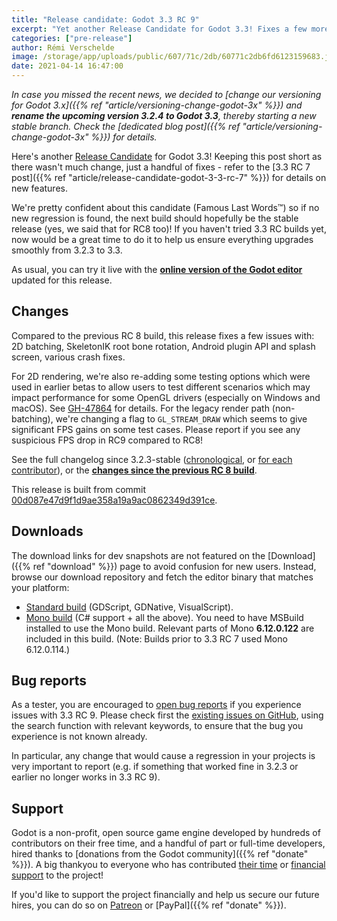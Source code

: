 ```yaml
---
title: "Release candidate: Godot 3.3 RC 9"
excerpt: "Yet another Release Candidate for Godot 3.3! Fixes a few more issues reported against recent RC builds, bringing us to a state that we're happy to release as stable. So that's what the next build should be (Famous Last Words™)!"
categories: ["pre-release"]
author: Rémi Verschelde
image: /storage/app/uploads/public/607/71c/2db/60771c2db6fd6123159683.jpg
date: 2021-04-14 16:47:00
---
```


*In case you missed the recent news, we decided to [change our versioning for Godot 3.x]({{% ref "article/versioning-change-godot-3x" %}}) and **rename the upcoming version 3.2.4 to Godot 3.3**, thereby starting a new stable branch. Check the [dedicated blog post]({{% ref "article/versioning-change-godot-3x" %}}) for details.*

Here's another [Release Candidate](https://en.wikipedia.org/wiki/Software_release_life_cycle#Release_candidate) for Godot 3.3! Keeping this post short as there wasn't much change, just a handful of fixes - refer to the [3.3 RC 7 post]({{% ref "article/release-candidate-godot-3-3-rc-7" %}}) for details on new features.

We're pretty confident about this candidate (Famous Last Words™) so if no new regression is found, the next build should hopefully be the stable release (yes, we said that for RC8 too)! If you haven't tried 3.3 RC builds yet, now would be a great time to do it to help us ensure everything upgrades smoothly from 3.2.3 to 3.3.

As usual, you can try it live with the [**online version of the Godot editor**](https://editor.godotengine.org/3.3.rc9/godot.tools.html) updated for this release.

## Changes

Compared to the previous RC 8 build, this release fixes a few issues with: 2D batching, SkeletonIK root bone rotation, Android plugin API and splash screen, various crash fixes.

For 2D rendering, we're also re-adding some testing options which were used in earlier betas to allow users to test different scenarios which may impact performance for some OpenGL drivers (especially on Windows and macOS). See [GH-47864](https://github.com/godotengine/godot/pull/47864) for details. For the legacy render path (non-batching), we're changing a flag to `GL_STREAM_DRAW` which seems to give significant FPS gains on some test cases. Please report if you see any suspicious FPS drop in RC9 compared to RC8!

See the full changelog since 3.2.3-stable ([chronological](https://downloads.tuxfamily.org/godotengine/3.3/rc9/Godot_v3.3-rc9_changelog_chrono.txt), or [for each contributor](https://downloads.tuxfamily.org/godotengine/3.3/rc9/Godot_v3.3-rc9_changelog_authors.txt)), or the [**changes since the previous RC 8 build**](https://github.com/godotengine/godot/compare/b076150b086a5001b190a9a20a425d1bc842fe21...00d087e47d9f1d9ae358a19a9ac0862349d391ce).

This release is built from commit [00d087e47d9f1d9ae358a19a9ac0862349d391ce](https://github.com/godotengine/godot/commit/00d087e47d9f1d9ae358a19a9ac0862349d391ce).

## Downloads

The download links for dev snapshots are not featured on the [Download]({{% ref "download" %}}) page to avoid confusion for new users. Instead, browse our download repository and fetch the editor binary that matches your platform:

- [Standard build](https://downloads.tuxfamily.org/godotengine/3.3/rc9/) (GDScript, GDNative, VisualScript).
- [Mono build](https://downloads.tuxfamily.org/godotengine/3.3/rc9/mono/) (C# support + all the above). You need to have MSBuild installed to use the Mono build. Relevant parts of Mono **6.12.0.122** are included in this build. (Note: Builds prior to 3.3 RC 7 used Mono 6.12.0.114.)

## Bug reports

As a tester, you are encouraged to [open bug reports](https://github.com/godotengine/godot/issues) if you experience issues with 3.3 RC 9. Please check first the [existing issues on GitHub](https://github.com/godotengine/godot/issues), using the search function with relevant keywords, to ensure that the bug you experience is not known already.

In particular, any change that would cause a regression in your projects is very important to report (e.g. if something that worked fine in 3.2.3 or earlier no longer works in 3.3 RC 9).

## Support

Godot is a non-profit, open source game engine developed by hundreds of contributors on their free time, and a handful of part or full-time developers, hired thanks to [donations from the Godot community]({{% ref "donate" %}}). A big thankyou to everyone who has contributed [their time](https://github.com/godotengine/godot/blob/master/AUTHORS.md) or [financial support](https://github.com/godotengine/godot/blob/master/DONORS.md) to the project!

If you'd like to support the project financially and help us secure our future hires, you can do so on [Patreon](https://www.patreon.com/godotengine) or [PayPal]({{% ref "donate" %}}).
